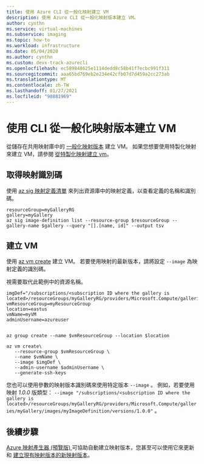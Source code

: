 ```yaml
---
title: 使用 Azure CLI 從一般化映射建立 VM
description: 使用 Azure CLI 從一般化映射版本建立 VM。
author: cynthn
ms.service: virtual-machines
ms.subservice: imaging
ms.topic: how-to
ms.workload: infrastructure
ms.date: 05/04/2020
ms.author: cynthn
ms.custom: devx-track-azurecli
ms.openlocfilehash: ec589848625e1114dedd8c58b41f7ecbc991f311
ms.sourcegitcommit: aaa65bd769eb2e234e42cfb07d7d459a2cc273ab
ms.translationtype: MT
ms.contentlocale: zh-TW
ms.lasthandoff: 01/27/2021
ms.locfileid: "98881969"
---
```

# <a name="create-a-vm-from-a-generalized-image-version-using-the-cli"></a>使用 CLI 從一般化映射版本建立 VM

從儲存在共用映射庫中的 [一般化映射版本](./shared-image-galleries.md#generalized-and-specialized-images) 建立 VM。 如果您想要使用特製化映射來建立 VM，請參閱 [從特製化映射建立 vm](vm-specialized-image-version-powershell.md)。 


## <a name="get-the-image-id"></a>取得映射識別碼

使用 [az sig 映射定義清單](/cli/azure/sig/image-definition#az-sig-image-definition-list) 來列出資源庫中的映射定義，以查看定義的名稱和識別碼。

```azurecli-interactive 
resourceGroup=myGalleryRG
gallery=myGallery
az sig image-definition list --resource-group $resourceGroup --gallery-name $gallery --query "[].[name, id]" --output tsv
```

## <a name="create-the-vm"></a>建立 VM

使用 [az vm create](/cli/azure/vm#az-vm-create) 建立 VM。 若要使用映射的最新版本，請將設定 `--image` 為映射定義的識別碼。 

視需要取代此範例中的資源名稱。 

```azurecli-interactive 
imgDef="/subscriptions/<subscription ID where the gallery is located>/resourceGroups/myGalleryRG/providers/Microsoft.Compute/galleries/myGallery/images/myImageDefinition"
vmResourceGroup=myResourceGroup
location=eastus
vmName=myVM
adminUsername=azureuser


az group create --name $vmResourceGroup --location $location

az vm create\
   --resource-group $vmResourceGroup \
   --name $vmName \
   --image $imgDef \
   --admin-username $adminUsername \
   --generate-ssh-keys
```

您也可以使用參數的映射版本識別碼來使用特定版本 `--image` 。 例如，若要使用映射 *1.0.0* 版類型： `--image "/subscriptions/<subscription ID where the gallery is located>/resourceGroups/myGalleryRG/providers/Microsoft.Compute/galleries/myGallery/images/myImageDefinition/versions/1.0.0"` 。

## <a name="next-steps"></a>後續步驟

[Azure 映射產生器 (預覽版) ](./image-builder-overview.md) 可協助自動建立映射版本，您甚至可以使用它來更新和 [建立現有映射版本的新映射版本](./linux/image-builder-gallery-update-image-version.md)。